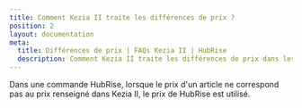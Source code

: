 ```yaml
---
title: Comment Kezia II traite les différences de prix ?
position: 2
layout: documentation
meta:
  title: Différences de prix | FAQs Kezia II | HubRise
  description: Comment Kezia II traite les différences de prix dans les commandes venant de HubRise.
---
```


Dans une commande HubRise, lorsque le prix d'un article ne correspond pas au prix renseigné dans Kezia II, le prix de HubRise est utilisé.
